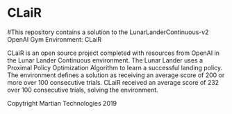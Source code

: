 # CLaiR
#This repository contains a solution to the LunarLanderContinuous-v2 OpenAI Gym Environment: CLaiR 

CLaiR is an open source project completed with resources from OpenAI in the Lunar Lander Continuous environment. The Lunar Lander uses a Proximal Policy Optimization Algorithm to learn a successful landing policy. The environment defines a solution as receiving an average score of 200 or more over 100 consecutive trials. CLaiR received an average score of 232 over 100 consecutive trials, solving the environment.

Copytright Martian Technologies 2019
